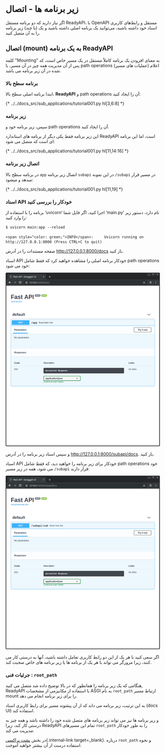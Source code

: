 # زیر برنامه ها - اتصال

اگر نیاز دارید که دو برنامه مستقل ReadyAPI، با OpenAPI مستقل و رابط‌های کاربری اسناد خود داشته باشید، می‌توانید یک برنامه
اصلی داشته باشید و یک (یا چند) زیر برنامه را به آن متصل کنید.

## اتصال (mount) به یک برنامه **ReadyAPI**

کلمه "Mounting" به معنای افزودن یک برنامه کاملاً مستقل در یک مسیر خاص است، که پس از آن مدیریت همه چیز در آن مسیر، با path operations (عملیات های مسیر) اعلام شده در آن زیر برنامه می باشد.

### برنامه سطح بالا

ابتدا برنامه اصلی سطح بالا، **ReadyAPI** و path operations آن را ایجاد کنید:


{* ../../docs_src/sub_applications/tutorial001.py hl[3,6:8] *}

### زیر برنامه

سپس، زیر برنامه خود و path operations آن را ایجاد کنید.

این زیر برنامه فقط یکی دیگر از برنامه های استاندارد ReadyAPI است، اما این برنامه ای است که متصل می شود:

{* ../../docs_src/sub_applications/tutorial001.py hl[11,14:16] *}

### اتصال زیر برنامه

در برنامه سطح بالا `app` اتصال زیر برنامه `subapi` در این نمونه `/subapi` در مسیر قرار میدهد و میشود:

{* ../../docs_src/sub_applications/tutorial001.py hl[11,19] *}

### اسناد API خودکار را بررسی کنید

برنامه را با استفاده از ‘uvicorn‘ اجرا کنید، اگر فایل شما ‘main.py‘ نام دارد، دستور زیر را وارد کنید:
<div class="termy">

```console
$ uvicorn main:app --reload

<span style="color: green;">INFO</span>:     Uvicorn running on http://127.0.0.1:8000 (Press CTRL+C to quit)
```

</div>

صفحه مستندات را در آدرس <a href="http://127.0.0.1:8000/docs" class="external-link" target="_blank">http://127.0.0.1:8000/docs</a> باز کنید.

اسناد API خودکار برنامه اصلی را مشاهده خواهید کرد که فقط شامل path operations خود می شود:

<img src="/img/tutorial/sub-applications/image01.png">

و سپس اسناد زیر برنامه را در آدرس <a href="http://127.0.0.1:8000/subapi/docs" class="external-link" target="_blank">http://127.0.0.1:8000/subapi/docs</a>. باز کنید.

اسناد API خودکار برای زیر برنامه را خواهید دید، که فقط شامل path operations خود می شود، همه در زیر مسیر `/subapi` قرار دارند:

<img src="/img/tutorial/sub-applications/image02.png">

اگر سعی کنید با هر یک از این دو رابط کاربری تعامل داشته باشید، آنها به درستی کار می کنند، زیرا مرورگر می تواند با هر یک از برنامه ها یا زیر برنامه های خاص صحبت کند.

### جرئیات فنی : `root_path`

هنگامی که یک زیر برنامه را همانطور که در بالا توضیح داده شد متصل می کنید, ReadyAPI با استفاده از مکانیزمی از مشخصات ASGI به نام `root_path` ارتباط مسیر mount را برای زیر برنامه انجام می دهد.

به این ترتیب، زیر برنامه می داند که از آن پیشوند مسیر برای رابط کاربری اسناد (docs UI) استفاده کند.

و زیر برنامه ها نیز می تواند زیر برنامه های متصل شده خود را داشته باشد و همه چیز به درستی کار کند، زیرا ReadyAPI تمام این مسیرهای `root_path` را به طور خودکار مدیریت می کند.

در بخش [پشت پراکسی](behind-a-proxy.md){.internal-link target=_blank}. درباره `root_path` و نحوه استفاده درست از آن بیشتر خواهید آموخت.
